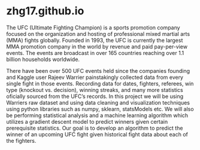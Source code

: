 # zhg17.github.io

The UFC (Ultimate Fighting Champion) is a sports promotion company focused on the organization and hosting of professional mixed martial arts (MMA) fights globally. Founded in 1993, the UFC is currently the largest MMA promotion company in the world by revenue and paid pay-per-view events. The events are broadcast in over 165 countries reaching over 1.1 billion households worldwide.

There have been over 500 UFC events held since the companies founding and Kaggle user Rajeev Warrier painstakingly collected data from every single fight in those events. Recording data for dates, fighters, referees, win type (knockout vs. decision), winning streaks, and many more statistics oficially sourced from the UFC’s records. In this project we will be using Warriers raw dataset and using data cleaning and visualization techniques using python libraries such as numpy, sklearn, statsModels etc. We will also be performing statistical analysis and a machine learning algorithm which utilizes a gradient descent model to predict winners given certain prerequisite statistics. Our goal is to develop an algorithm to predict the winner of an upcoming UFC fight given historical fight data about each of the fighters.
